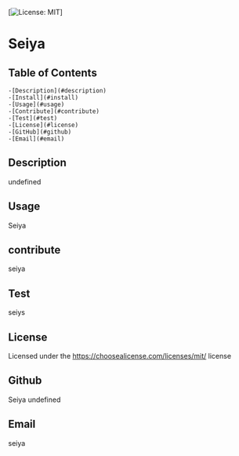 
  [![License: MIT](https://img.shields.io/badge/License-MIT-yellow.svg)]
  # Seiya
  
  ## Table of Contents
    -[Description](#description)
    -[Install](#install)
    -[Usage](#usage)
    -[Contribute](#contribute)
    -[Test](#test)
    -[License](#license)
    -[GitHub](#github)
    -[Email](#email)

  ## Description
  undefined
  
  ## Usage
  Seiya
  
  ## contribute
  seiya
  
  ## Test
  seiys
  
  ## License
  Licensed under the https://choosealicense.com/licenses/mit/ license
  
  ## Github
  Seiya
  undefined
  
  ## Email
  seiya
  
  